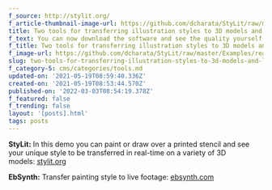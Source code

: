 ```yaml
---
f_source: http://stylit.org/
f_article-thumbnail-image-url: https://github.com/dcharata/StyLit/raw/master/Examples/readme_1.png
title: Two tools for transferring illustration styles to 3D models and live footage
f_text: You can now download the software and see the quality yourself!
f_title: Two tools for transferring illustration styles to 3D models and live footage
f_image-url: https://github.com/dcharata/StyLit/raw/master/Examples/readme_1.png
slug: two-tools-for-transferring-illustration-styles-to-3d-models-and-live-footage
f_category-5: cms/categories/tools.md
updated-on: '2021-05-19T08:59:40.336Z'
created-on: '2021-05-19T08:53:44.570Z'
published-on: '2022-03-03T08:54:19.378Z'
f_featured: false
f_trending: false
layout: '[posts].html'
tags: posts
---
```


**StyLit:** In this demo you can paint or draw over a printed stencil and see your unique style to be transferred in real-time on a variety of 3D models: [stylit.org](http://stylit.org/)

**EbSynth:** Transfer painting style to live footage: [ebsynth.com](https://ebsynth.com/)
